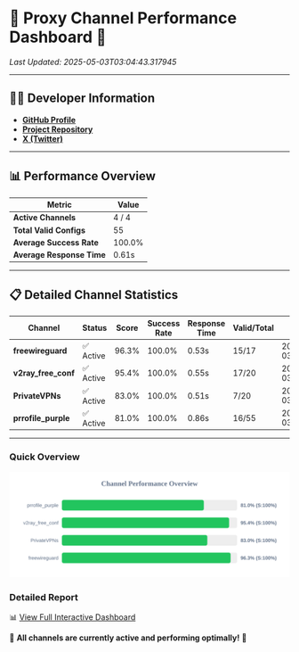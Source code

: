 # 🌟 Proxy Channel Performance Dashboard 🌟

_Last Updated: 2025-05-03T03:04:43.317945_

---

## 👩‍💻 Developer Information

- **[GitHub Profile](https://github.com/4n0nymou3)**  
- **[Project Repository](https://github.com/4n0nymou3/multi-proxy-config-fetcher)**  
- **[X (Twitter)](https://x.com/4n0nymou3)**  

---

## 📊 Performance Overview

| Metric                | Value       |
|-----------------------|-------------|
| **Active Channels**   | 4 / 4       |
| **Total Valid Configs** | 55          |
| **Average Success Rate** | 100.0%      |
| **Average Response Time** | 0.61s       |

---

## 📋 Detailed Channel Statistics

| Channel          | Status     | Score  | Success Rate | Response Time | Valid/Total | Last Success               |
|------------------|------------|--------|--------------|---------------|-------------|----------------------------|
| **freewireguard**  | ✅ Active  | 96.3%  | 100.0% | 0.53s         | 15/17       | 2025-05-03T03:04:43.316151 |
| **v2ray_free_conf**  | ✅ Active  | 95.4%  | 100.0% | 0.55s         | 17/20       | 2025-05-03T03:04:42.221567 |
| **PrivateVPNs**  | ✅ Active  | 83.0%  | 100.0% | 0.51s         | 7/20       | 2025-05-03T03:04:42.759113 |
| **prrofile_purple**  | ✅ Active  | 81.0%  | 100.0% | 0.86s         | 16/55       | 2025-05-03T03:04:41.590901 |

---

### Quick Overview
<div align="center">
  <a href="https://raw.githubusercontent.com/nullluser/NullRepo/refs/heads/main/assets/channel_stats_chart.svg">
    <img src="https://raw.githubusercontent.com/nullluser/NullRepo/refs/heads/main/assets/channel_stats_chart.svg" alt="Source Performance Statistics" width="800">
  </a>
</div>

### Detailed Report
📊 [View Full Interactive Dashboard](https://htmlpreview.github.io/?https://github.com/nullluser/NullRepo/blob/main/assets/performance_report.html)

🎉 **All channels are currently active and performing optimally!** 🎉
